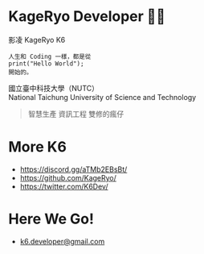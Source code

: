 # KageRyo Developer 👨‍💻

影凌 KageRyo K6   
```
人生和 Coding 一樣，都是從
print("Hello World");
開始的。
```

國立臺中科技大學（NUTC）  
National Taichung University of Science and Technology  
> 智慧生產 資訊工程 雙修的瘋仔

More K6
===
+ https://discord.gg/aTMb2EBsBt/  
+ https://github.com/KageRyo/  
+ https://twitter.com/K6Dev/  

Here We Go!
===
+ k6.developer@gmail.com

